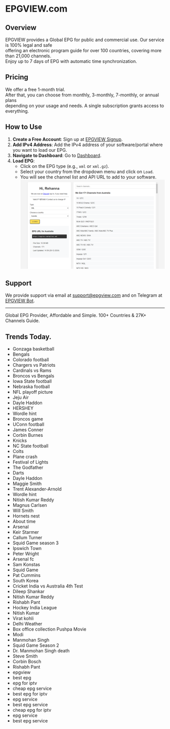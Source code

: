 # EPGVIEW.com



## Overview
EPGVIEW provides a Global EPG for public and commercial use. Our service is 100% legal and safe\
offering an electronic program guide for over 100 countries, covering more than 21,000 channels.\
Enjoy up to 7 days of EPG with automatic time synchronization.

## Pricing
We offer a free 1-month trial. \
After that, you can choose from monthly, 3-monthly, 7-monthly, or annual plans \
depending on your usage and needs. A single subscription grants access to everything.

## How to Use
1. **Create a Free Account**: Sign up at [EPGVIEW Signup](https://epgview.com/signup.php).
2. **Add IPv4 Address**: Add the IPv4 address of your software/portal where you want to load our EPG.
3. **Navigate to Dashboard**: Go to [Dashboard](https://epgview.com/dashboard.php).
4. **Load EPG**:
   - Click on the EPG type (e.g., `xml` or `xml.gz`).
   - Select your country from the dropdown menu and click on `Load`.
   - You will see the channel list and API URL to add to your software.
![EPGVIEW](img/dashboard.png)
## Support
We provide support via email at [support@epgview.com](mailto:support@epgview.com) and on Telegram at [EPGVIEW Bot](https://t.me/epgview_bot).

---

Global EPG Provider, Affordable and Simple. 100+ Countries & 27K+ Channels Guide.

## Trends Today.

- Gonzaga basketball
- Bengals
- Colorado football
- Chargers vs Patriots
- Cardinals vs Rams
- Broncos vs Bengals
- Iowa State football
- Nebraska football
- NFL playoff picture
- Jeju Air
- Dayle Haddon
- HERSHEY
- Wordle hint
- Broncos game
- UConn football
- James Conner
- Corbin Burnes
- Knicks
- NC State football
- Colts
- Plane crash
- Festival of Lights
- The Godfather
- Darts
- Dayle Haddon
- Maggie Smith
- Trent Alexander-Arnold
- Wordle hint
- Nitish Kumar Reddy
- Magnus Carlsen
- Will Smith
- Hornets nest
- About time
- Arsenal
- Keir Starmer
- Callum Turner
- Squid Game season 3
- Ipswich Town
- Peter Wright
- Arsenal fc
- Sam Konstas
- Squid Game
- Pat Cummins
- South Korea
- Cricket India vs Australia 4th Test
- Dileep Shankar
- Nitish Kumar Reddy
- Rishabh Pant
- Hockey India League
- Nitish Kumar
- Virat kohli
- Delhi Weather
- Box office collection Pushpa Movie
- Modi
- Manmohan Singh
- Squid Game Season 2
- Dr. Manmohan Singh death
- Steve Smith
- Corbin Bosch
- Rishabh Pant
- epgview
- best epg
- epg for iptv
- cheap epg service
- best epg for iptv
- epg service
- best epg service
- cheap epg for iptv
- epg service
- best epg service
